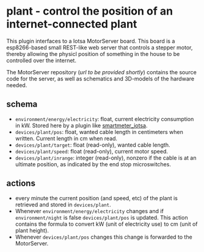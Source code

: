 # plant - control the position of an internet-connected plant

This plugin interfaces to a Iotsa MotorServer board. This board is a esp8266-based small REST-like web server that controls a stepper motor, thereby allowing the physicl position of something in the house to be controlled over the internet.

The MotorServer repository (_url to be provided shortly_) contains the source code for the server, as well as schematics and 3D-models of the hardware needed.

## schema
* `environment/energy/electricity`: float, current electricity consumption in kW. Stored here by a plugin like [smartmeter_iotsa](../smartmeter_iotsa/readme.md).
* `devices/plant/pos`: float, wanted cable length in centimeters when written. Current length in cm when read.
* `devices/plant/target`: float (read-only), wanted cable length.
* `devices/plant/speed`: float (read-only), current motor speed.
* `devices/plant/inrange`: integer (read-only), nonzero if the cable is at an ultimate position, as indicated by the end stop microswitches.

## actions

* every minute the current position (and speed, etc) of the plant is retrieved and stored in `devices/plant`.
* Whenever `environment/energy/electricity` changes and if `environment/night` is false `devices/plant/pos` is updated. This action contains the formula to convert kW (unit of electricity use) to cm (unit of plant height).
* Whenever `devices/plant/pos` changes this change is forwarded to the MotorServer.
